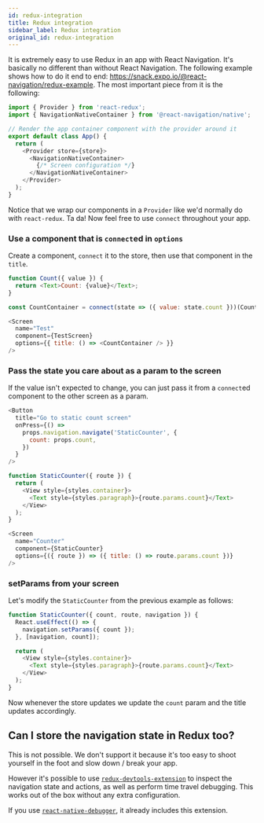```yaml
---
id: redux-integration
title: Redux integration
sidebar_label: Redux integration
original_id: redux-integration
---
```


It is extremely easy to use Redux in an app with React Navigation. It's basically no different than without React Navigation. The following example shows how to do it end to end: https://snack.expo.io/@react-navigation/redux-example. The most important piece from it is the following:

```js
import { Provider } from 'react-redux';
import { NavigationNativeContainer } from '@react-navigation/native';

// Render the app container component with the provider around it
export default class App() {
  return (
    <Provider store={store}>
      <NavigationNativeContainer>
        {/* Screen configuration */}
      </NavigationNativeContainer>
    </Provider>
  );
}
```

Notice that we wrap our components in a `Provider` like we'd normally do with `react-redux`. Ta da! Now feel free to use `connect` throughout your app.

### Use a component that is `connect`ed in `options`

Create a component, `connect` it to the store, then use that component in the `title`.

```js
function Count({ value }) {
  return <Text>Count: {value}</Text>;
}

const CountContainer = connect(state => ({ value: state.count }))(Count);
```

```js
<Screen
  name="Test"
  component={TestScreen}
  options={{ title: () => <CountContainer /> }}
/>
```

### Pass the state you care about as a param to the screen

If the value isn't expected to change, you can just pass it from a `connect`ed component to the other screen as a param.

```js
<Button
  title="Go to static count screen"
  onPress={() =>
    props.navigation.navigate('StaticCounter', {
      count: props.count,
    })
  }
/>
```

```js
function StaticCounter({ route }) {
  return (
    <View style={styles.container}>
      <Text style={styles.paragraph}>{route.params.count}</Text>
    </View>
  );
}
```

```js
<Screen
  name="Counter"
  component={StaticCounter}
  options={({ route }) => ({ title: () => route.params.count })}
/>
```

### setParams from your screen

Let's modify the `StaticCounter` from the previous example as follows:

```js
function StaticCounter({ count, route, navigation }) {
  React.useEffect(() => {
    navigation.setParams({ count });
  }, [navigation, count]);

  return (
    <View style={styles.container}>
      <Text style={styles.paragraph}>{route.params.count}</Text>
    </View>
  );
}
```

Now whenever the store updates we update the `count` param and the title updates accordingly.

## Can I store the navigation state in Redux too?

This is not possible. We don't support it because it's too easy to shoot yourself in the foot and slow down / break your app.

However it's possible to use [`redux-devtools-extension`](https://github.com/zalmoxisus/redux-devtools-extension) to inspect the navigation state and actions, as well as perform time travel debugging. This works out of the box without any extra configuration.

If you use [`react-native-debugger`](https://github.com/jhen0409/react-native-debugger), it already includes this extension.
